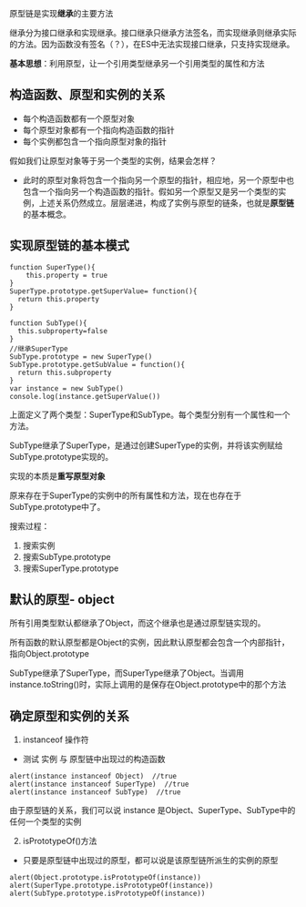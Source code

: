 原型链是实现**继承**的主要方法

继承分为接口继承和实现继承。接口继承只继承方法签名，而实现继承则继承实际的方法。因为函数没有签名（？），在ES中无法实现接口继承，只支持实现继承。

**基本思想**：利用原型，让一个引用类型继承另一个引用类型的属性和方法

## 构造函数、原型和实例的关系
- 每个构造函数都有一个原型对象
- 每个原型对象都有一个指向构造函数的指针
- 每个实例都包含一个指向原型对象的指针

假如我们让原型对象等于另一个类型的实例，结果会怎样？
- 此时的原型对象将包含一个指向另一个原型的指针，相应地，另一个原型中也包含一个指向另一个构造函数的指针。假如另一个原型又是另一个类型的实例，上述关系仍然成立。层层递进，构成了实例与原型的链条，也就是**原型链**的基本概念。

## 实现原型链的基本模式
```
function SuperType(){
    this.property = true
}
SuperType.prototype.getSuperValue= function(){
  return this.property
}

function SubType(){
  this.subproperty=false
}
//继承SuperType
SubType.prototype = new SuperType()
SubType.prototype.getSubValue = function(){
  return this.subproperty
}
var instance = new SubType()
console.log(instance.getSuperValue())
```
上面定义了两个类型：SuperType和SubType。每个类型分别有一个属性和一个方法。

SubType继承了SuperType，是通过创建SuperType的实例，并将该实例赋给SubType.prototype实现的。

实现的本质是**重写原型对象**

原来存在于SuperType的实例中的所有属性和方法，现在也存在于SubType.prototype中了。

搜索过程：
1. 搜索实例
2. 搜索SubType.prototype
3. 搜索SuperType.prototype

## 默认的原型- object
所有引用类型默认都继承了Object，而这个继承也是通过原型链实现的。

所有函数的默认原型都是Object的实例，因此默认原型都会包含一个内部指针，指向Object.prototype

SubType继承了SuperType，而SuperType继承了Object。当调用instance.toString()时，实际上调用的是保存在Object.prototype中的那个方法

## 确定原型和实例的关系
1. instanceof 操作符
- 测试 实例 与 原型链中出现过的构造函数
```
alert(instance instanceof Object)  //true
alert(instance instanceof SuperType)  //true
alert(instance instanceof SubType)  //true
```
由于原型链的关系，我们可以说 instance 是Object、SuperType、SubType中的任何一个类型的实例

2. isPrototypeOf()方法
- 只要是原型链中出现过的原型，都可以说是该原型链所派生的实例的原型
```
alert(Object.prototype.isPrototypeOf(instance))
alert(SuperType.prototype.isPrototypeOf(instance))
alert(SubType.prototype.isPrototypeOf(instance))
```



